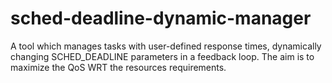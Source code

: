 sched-deadline-dynamic-manager
==============================

A tool which manages tasks with user-defined response times, dynamically changing SCHED_DEADLINE parameters in a feedback loop. The aim is to maximize the QoS WRT the resources requirements.
